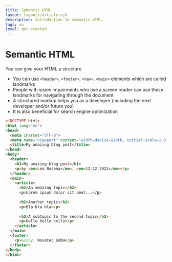 ```yaml
---
title: Semantic HTML
layout: layouts/article.njk
description: Introduction to semantic HTML.
tags: en
level: get-started
---
```

# Semantic HTML

You can give your HTML a structure.

- You can use `<header>`, `<footer>`, `<nav>`, `<main>` elements which are called landmarks
- People with vision impairments who use a screen reader can use these landmarks for navigating through the document
- A structured markup helps you as a developer (including the next developer and/or future you)
- It is also beneficial for search engine optimization

```html
<!DOCTYPE html>
<html lang="en">
<head>
  <meta charset="UTF-8">
  <meta name="viewport" content="width=device-width, initial-scale=1.0">
  <title>My amazing blog post</title>
</head>
<body>
  <header>
    <h1>My amazing blog post</h1>
    <p>by <em>Lea Rosema</em>, <em>12.12.2022</em></p>
  </header>
  <main>
    <article>
      <h2>An amazing topic</h2>
      <p>Lorem ipsum dolor sit amet...</p>
      
      <h2>Another topic</h2>
      <p>Bla bla bla</p>
      
      <h3>A subtopic to the second topic</h3>
      <p>Hello hello hello</p>
    </article>
  </main>
  <footer>
    <p>&copy; Novatec GmbH</p>
  </footer>
</body>
</html>
```

